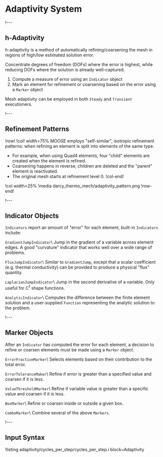 # Adaptivity System

!---

## h-Adaptivity

$h$-adaptivity is a method of automatically refining/coarsening the mesh in regions of high/low
estimated solution error.

Concentrate degrees of freedom (DOFs) where the error is highest, while reducing DOFs where the
solution is already well-captured.

1. Compute a measure of error using an `Indicator` object
1. Mark an element for refinement or coarsening based on the error using a `Marker` object

Mesh adaptivity can be employed in both `Steady` and `Transient` executioners.

!---

## Refinement Patterns

!row!
!col! width=75%
MOOSE employs "self-similar", isotropic refinement patterns: when refining an element is split into
elements of the same type.

- For example, when using Quad4 elements, four "child" elements are created when the element is refined.
- Coarsening happens in reverse, children are deleted and the "parent" element is reactivated.
- The original mesh starts at refinement level 0.
!col-end!

!col width=25%
!media darcy_thermo_mech/adaptivity_pattern.png
!row-end!

!---

## Indicator Objects

`Indicators` report an amount of "error" for each element, built-in `Indicators` include:

`GradientJumpIndicator`\\
Jump in the gradient of a variable across element edges. A good "curvature"
indicator that works well over a wide range of problems.

`FluxJumpIndicator`\\
Similar to `GradientJump`, except that a scalar coefficient (e.g. thermal conductivity) can be
provided to produce a physical "flux" quantity.

`LaplacianJumpIndicator`\\
Jump in the second derivative of a variable. Only useful for $C^1$ shape functions.

`AnalyticIndicator`\\
Computes the difference between the finite element solution and a user-supplied `Function`
representing the analytic solution to the problem.

!---

## Marker Objects

After an `Indicator` has computed the error for each element, a decision to refine or coarsen
elements must be made using a `Marker` object.

`ErrorFractionMarker`\\
Selects elements based on their contribution to the total error.

`ErrorToleranceMaker`\\
Refine if error is greater than a specified value and coarsen if it is less.

`ValueThresholdMarker`\\
Refine if variable value is greater than a specific value and coarsen if it is less.

`BoxMarker`\\
Refine or coarsen inside or outside a given box.

`ComboMarker`\\
Combine several of the above `Markers`.

!---

## Input Syntax

!listing adaptivity/cycles_per_step/cycles_per_step.i block=Adaptivity
